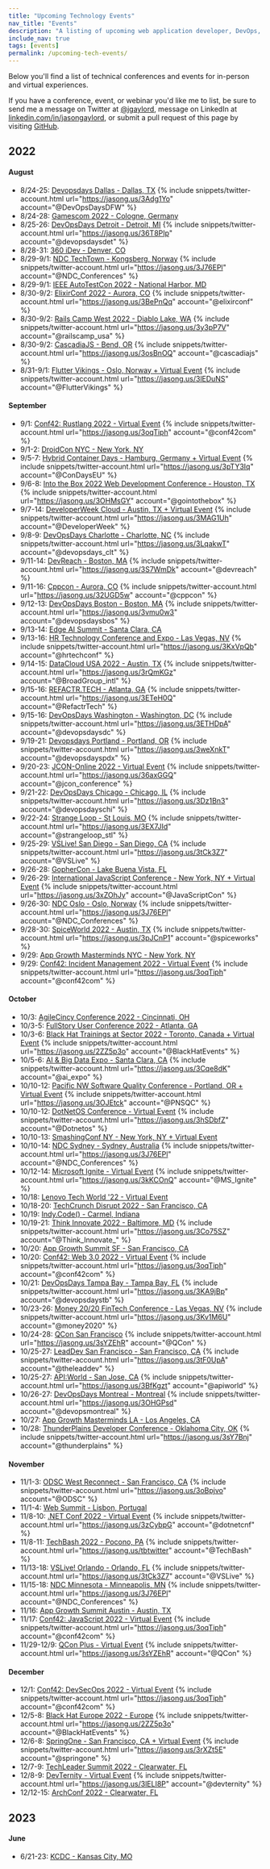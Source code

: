 ```yaml
---
title: "Upcoming Technology Events"
nav_title: "Events"
description: "A listing of upcoming web application developer, DevOps, and other technology events."
include_nav: true
tags: [events]
permalink: /upcoming-tech-events/
---
```


Below you'll find a list of technical conferences and events for in-person and virtual experiences.

If you have a conference, event, or webinar you'd like me to list, be sure to send me a message on Twitter at [@jgaylord](http://jasong.us/eUDX9v), message on LinkedIn at [linkedin.com/in/jasongaylord](http://jasong.us/linkedin), or submit a pull request of this page by visiting [GitHub](https://jasong.us/39JIVEO).

## 2022

#### August
- 8/24-25: [Devopsdays Dallas - Dallas, TX](https://jasong.us/3lcp2gj)  {% include snippets/twitter-account.html url="https://jasong.us/3Adg1Yo" account="@DevOpsDaysDFW" %}
- 8/24-28: [Gamescom 2022 - Cologne, Germany](https://jasong.us/3lHcHk6)
- 8/25-26: [DevOpsDays Detroit - Detroit, MI](https://jasong.us/3w7opZN)  {% include snippets/twitter-account.html url="https://jasong.us/36T8PIp" account="@devopsdaysdet" %}
- 8/28-31: [360 iDev - Denver, CO](https://jasong.us/34wGxCt)
- 8/29-9/1: [NDC TechTown - Kongsberg, Norway](https://jasong.us/3laM3zZ)  {% include snippets/twitter-account.html url="https://jasong.us/3J76EPl" account="@NDC_Conferences" %}
- 8/29-9/1: [IEEE AutoTestCon 2022 - National Harbor, MD](https://jasong.us/3lI8RHh)
- 8/30-9/2: [ElixirConf 2022 - Aurora, CO](https://jasong.us/32YrujD)  {% include snippets/twitter-account.html url="https://jasong.us/3BePnQq" account="@elixirconf" %}
- 8/30-9/2: [Rails Camp West 2022 - Diablo Lake, WA](https://jasong.us/3dsmp5o)  {% include snippets/twitter-account.html url="https://jasong.us/3y3pP7V" account="@railscamp_usa" %}
- 8/30-9/2: [CascadiaJS - Bend, OR](https://jasong.us/3EC8W72)  {% include snippets/twitter-account.html url="https://jasong.us/3osBnOQ" account="@cascadiajs" %}
- 8/31-9/1: [Flutter Vikings - Oslo, Norway + Virtual Event](https://jasong.us/3y1RhCV)  {% include snippets/twitter-account.html url="https://jasong.us/3lEDuNS" account="@FlutterVikings" %} 

#### September
- 9/1: [Conf42: Rustlang 2022 - Virtual Event](https://jasong.us/3oumtYu)  {% include snippets/twitter-account.html url="https://jasong.us/3oqTiph" account="@conf42com" %} 
- 9/1-2: [DroidCon NYC - New York, NY](https://jasong.us/2ZTmFql)
- 9/5-7: [Hybrid Container Days - Hamburg, Germany + Virtual Event](https://jasong.us/3J1gQcj)  {% include snippets/twitter-account.html url="https://jasong.us/3pTY3Iq" account="@ConDaysEU" %}
- 9/6-8: [Into the Box 2022 Web Development Conference - Houston, TX](https://jasong.us/3KsEq1g)  {% include snippets/twitter-account.html url="https://jasong.us/3OHMsGY" account="@gointothebox" %}
- 9/7-14: [DeveloperWeek Cloud - Austin, TX + Virtual Event](https://jasong.us/3kgk8gS)  {% include snippets/twitter-account.html url="https://jasong.us/3MAG1Uh" account="@DeveloperWeek" %}
- 9/8-9: [DevOpsDays Charlotte - Charlotte, NC](https://jasong.us/39fwOlT)  {% include snippets/twitter-account.html url="https://jasong.us/3LqakwT" account="@devopsdays_clt" %}
- 9/11-14: [DevReach - Boston, MA](https://jasong.us/3vjQNrR)  {% include snippets/twitter-account.html url="https://jasong.us/3S7WmDk" account="@devreach" %}
- 9/11-16: [Cppcon - Aurora, CO](https://jasong.us/3dqfvxp)  {% include snippets/twitter-account.html url="https://jasong.us/32UGD5w" account="@cppcon" %}
- 9/12-13: [DevOpsDays Boston - Boston, MA](https://jasong.us/3rWKzwd)  {% include snippets/twitter-account.html url="https://jasong.us/3vmu0w3" account="@devopsdaysbos" %}
- 9/13-14: [Edge AI Summit - Santa Clara, CA](https://jasong.us/3vjq8vC)
- 9/13-16: [HR Technology Conference and Expo - Las Vegas, NV](https://jasong.us/3tFbzjS)  {% include snippets/twitter-account.html url="https://jasong.us/3KxVpQb" account="@hrtechconf" %}
- 9/14-15: [DataCloud USA 2022 - Austin, TX](https://jasong.us/3xSxp7r)  {% include snippets/twitter-account.html url="https://jasong.us/3rQmKGz" account="@BroadGroup_intl" %}
- 9/15-16: [REFACTR.TECH - Atlanta, GA](https://jasong.us/3LrvpH2)  {% include snippets/twitter-account.html url="https://jasong.us/3ETeH0Q" account="@RefactrTech" %}
- 9/15-16: [DevOpsDays Washington - Washington, DC](https://jasong.us/3KnM4dx)  {% include snippets/twitter-account.html url="https://jasong.us/3ETHDpA" account="@devopsdaysdc" %}
- 9/19-21: [Devopsdays Portland - Portland, OR](https://jasong.us/3t2GBmX)  {% include snippets/twitter-account.html url="https://jasong.us/3weXnkT" account="@devopsdayspdx" %}
- 9/20-23: [JCON-Online 2022 - Virtual Event](https://jasong.us/3CO1AgF)  {% include snippets/twitter-account.html url="https://jasong.us/36axGGQ" account="@jcon_conference" %}
- 9/21-22: [DevOpsDays Chicago - Chicago, IL](https://jasong.us/31BpZam)  {% include snippets/twitter-account.html url="https://jasong.us/3Dz1Bn3" account="@devopsdayschi" %}
- 9/22-24: [Strange Loop - St Louis, MO](https://jasong.us/3OI6O2V)  {% include snippets/twitter-account.html url="https://jasong.us/3EX7JId" account="@strangeloop_stl" %}
- 9/25-29: [VSLive! San Diego - San Diego, CA](https://jasong.us/3pLJGFG)  {% include snippets/twitter-account.html url="https://jasong.us/3tCk3Z7" account="@VSLive" %}
- 9/26-28: [GopherCon - Lake Buena Vista, FL](https://jasong.us/3HT7ZrF)
- 9/26-29: [International JavaScript Conference - New York, NY + Virtual Event](https://jasong.us/37O6OxH)  {% include snippets/twitter-account.html url="https://jasong.us/3xZOhJy" account="@JavaScriptCon" %}
- 9/26-30: [NDC Oslo - Oslo, Norway](https://jasong.us/3OEoWJy)  {% include snippets/twitter-account.html url="https://jasong.us/3J76EPl" account="@NDC_Conferences" %}
- 9/28-30: [SpiceWorld 2022 - Austin, TX](https://jasong.us/3Mva2G1)  {% include snippets/twitter-account.html url="https://jasong.us/3pJCnP1" account="@spiceworks" %}
- 9/29: [App Growth Masterminds NYC - New York, NY](https://jasong.us/3OSSXqL)
- 9/29: [Conf42: Incident Management 2022 - Virtual Event](https://jasong.us/3GkSU1y)  {% include snippets/twitter-account.html url="https://jasong.us/3oqTiph" account="@conf42com" %} 

#### October
- 10/3: [AgileCincy Conference 2022 - Cincinnati, OH](https://jasong.us/399E0jp)
- 10/3-5: [FullStory User Conference 2022 - Atlanta, GA](https://jasong.us/3T2Hgzt)
- 10/3-6: [Black Hat Trainings at Sector 2022 - Toronto, Canada + Virtual Event](https://jasong.us/3EyCPFg)  {% include snippets/twitter-account.html url="https://jasong.us/2ZZ5p3o" account="@BlackHatEvents" %}
- 10/5-6: [AI & Big Data Expo - Santa Clara, CA](https://jasong.us/3Kp0oCQ)  {% include snippets/twitter-account.html url="https://jasong.us/3Cqe8dK" account="@ai_expo" %}
- 10/10-12: [Pacific NW Software Quality Conference - Portland, OR + Virtual Event](https://jasong.us/3OEM7EV)  {% include snippets/twitter-account.html url="https://jasong.us/3OJEtck" account="@PNSQC" %}
- 10/10-12: [DotNetOS Conference - Virtual Event](https://jasong.us/3tLgccs)  {% include snippets/twitter-account.html url="https://jasong.us/3hSDbfZ" account="@Dotnetos" %}
- 10/10-13: [SmashingConf NY - New York, NY + Virtual Event](https://jasong.us/3ETt1GM)
- 10/10-14: [NDC Sydney - Sydney, Australia](https://jasong.us/3J7AHY6)  {% include snippets/twitter-account.html url="https://jasong.us/3J76EPl" account="@NDC_Conferences" %}
- 10/12-14: [Microsoft Ignite - Virtual Event](https://jasong.us/3K33ZHP)  {% include snippets/twitter-account.html url="https://jasong.us/3kKCOnQ" account="@MS_Ignite" %}
- 10/18: [Lenovo Tech World '22 - Virtual Event](https://jasong.us/3pw1AM9)
- 10/18-20: [TechCrunch Disrupt 2022 - San Francisco, CA](https://jasong.us/3lajD9k)
- 10/19: [Indy.Code() - Carmel, Indiana](https://jasong.us/3xXRkSo)
- 10/19-21: [Think Innovate 2022 - Baltimore, MD](https://jasong.us/3tCPPW5)  {% include snippets/twitter-account.html url="https://jasong.us/3Co75SZ" account="@Think_Innovate_" %}
- 10/20: [App Growth Summit SF - San Francisco, CA](https://jasong.us/3OSSXqL)
- 10/20: [Conf42: Web 3.0 2022 - Virtual Event](https://jasong.us/3pqlfg0)  {% include snippets/twitter-account.html url="https://jasong.us/3oqTiph" account="@conf42com" %} 
- 10/21: [DevOpsDays Tampa Bay - Tampa Bay, FL](https://jasong.us/3I4tkyc)  {% include snippets/twitter-account.html url="https://jasong.us/3KA9jBp" account="@devopsdaystb" %}
- 10/23-26: [Money 20/20 FinTech Conference - Las Vegas, NV](https://jasong.us/3CyeAXn)  {% include snippets/twitter-account.html url="https://jasong.us/3Kv1M6U" account="@money2020" %}
- 10/24-28: [QCon San Francisco](https://jasong.us/3I0s5A8)  {% include snippets/twitter-account.html url="https://jasong.us/3sYZEhR" account="@QCon" %}
- 10/25-27: [LeadDev San Francisco - San Francisco, CA](https://jasong.us/3rYqTZ2)  {% include snippets/twitter-account.html url="https://jasong.us/3tF0UpA" account="@theleaddev" %}
- 10/25-27: [API:World - San Jose, CA](https://jasong.us/3uH81xP)  {% include snippets/twitter-account.html url="https://jasong.us/3BfKgzt" account="@apiworld" %}
- 10/26-27: [DevOpsDays Montreal - Montreal](https://jasong.us/3khtGbl)  {% include snippets/twitter-account.html url="https://jasong.us/3OHGPsd" account="@devopsmontreal" %}
- 10/27: [App Growth Masterminds LA - Los Angeles, CA](https://jasong.us/3OSSXqL)
- 10/28: [ThunderPlains Developer Conference - Oklahoma City, OK](https://jasong.us/3CuA6wl)  {% include snippets/twitter-account.html url="https://jasong.us/3sY7Bnj" account="@thunderplains" %}

#### November
- 11/1-3: [ODSC West Reconnect - San Francisco, CA](https://jasong.us/3mrh6Hh)  {% include snippets/twitter-account.html url="https://jasong.us/3oBpjvo" account="@ODSC" %}
- 11/1-4: [Web Summit - Lisbon, Portugal](https://jasong.us/393Panf) 
- 11/8-10: [.NET Conf 2022 - Virtual Event](https://jasong.us/2WleqPy)  {% include snippets/twitter-account.html url="https://jasong.us/3zCybpG" account="@dotnetcnf" %}
- 11/8-11: [TechBash 2022 - Pocono, PA](https://jasong.us/tb)  {% include snippets/twitter-account.html url="https://jasong.us/tbtwitter" account="@TechBash" %}
- 11/13-18: [VSLive! Orlando - Orlando, FL](https://jasong.us/3Mrxi7A)  {% include snippets/twitter-account.html url="https://jasong.us/3tCk3Z7" account="@VSLive" %}
- 11/15-18: [NDC Minnesota - Minneapolis, MN](https://jasong.us/3oBo7rU)  {% include snippets/twitter-account.html url="https://jasong.us/3J76EPl" account="@NDC_Conferences" %}
- 11/16: [App Growth Summit Austin - Austin, TX](https://jasong.us/3OSSXqL)
- 11/17: [Conf42: JavaScript 2022 - Virtual Event](https://jasong.us/3ovOOOh)  {% include snippets/twitter-account.html url="https://jasong.us/3oqTiph" account="@conf42com" %} 
- 11/29-12/9: [QCon Plus - Virtual Event](https://jasong.us/3HTyn4I)  {% include snippets/twitter-account.html url="https://jasong.us/3sYZEhR" account="@QCon" %}

#### December
- 12/1: [Conf42: DevSecOps 2022 - Virtual Event](https://jasong.us/3drzziY)  {% include snippets/twitter-account.html url="https://jasong.us/3oqTiph" account="@conf42com" %} 
- 12/5-8: [Black Hat Europe 2022 - Europe](https://jasong.us/3EyCPFg)  {% include snippets/twitter-account.html url="https://jasong.us/2ZZ5p3o" account="@BlackHatEvents" %}
- 12/6-8: [SpringOne - San Francisco, CA + Virtual Event](https://jasong.us/3kjZTPu)  {% include snippets/twitter-account.html url="https://jasong.us/3rXZt5E" account="@springone" %}
- 12/7-9: [TechLeader Summit 2022 - Clearwater, FL](https://jasong.us/369KA7Z)
- 12/8-9: [DevTernity - Virtual Event](https://jasong.us/3Ey3qC9)  {% include snippets/twitter-account.html url="https://jasong.us/3lELI8P" account="@devternity" %}
- 12/12-15: [ArchConf 2022 - Clearwater, FL](https://jasong.us/3AcYrUs)


## 2023

#### June
- 6/21-23: [KCDC - Kansas City, MO](https://jasong.us/36a7Xyy)